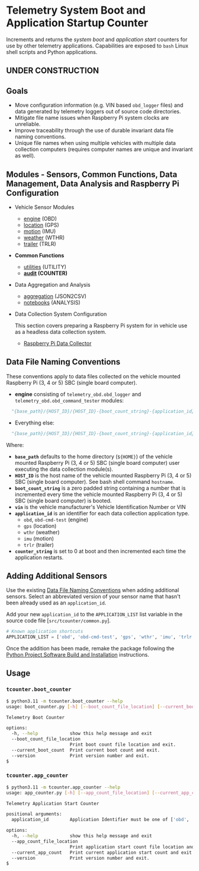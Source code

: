 # Telemetry System Boot and Application Startup Counter

Increments and returns the *system boot* and *application start* counters for use by other telemetry applications.  Capabilities are exposed to ```bash``` Linux shell scripts and Python applications.

## **UNDER CONSTRUCTION**

## Goals

- Move configuration information (e.g. VIN based ```obd_logger``` files) and data generated by telemetry loggers out of source code directories.
- Mitigate file name issues when Raspberry Pi system clocks are unreliable.
- Improve traceability through the use of durable invariant data file naming conventions.
- Unique file names when using multiple vehicles with multiple data collection computers (requires computer names are unique and invariant as well).

## Modules - Sensors, Common Functions, Data Management, Data Analysis and Raspberry Pi Configuration

- Vehicle Sensor Modules
  - [engine](./README-engine.md) (OBD)
  - [location](./README-location.md) (GPS)
  - [motion](./README-motion.md) (IMU)
  - [weather](./README-weather.md) (WTHR)
  - [trailer](./README-trailer.md) (TRLR)

- **Common Functions**
  - [utilities](./README-utility.md) (UTILITY)
  - **[audit](./README-audit.md) (COUNTER)**

- Data Aggregation and Analysis
  - [aggregation](./README-aggregation.md) (JSON2CSV)
  - [notebooks](./README-notebooks.md) (ANALYSIS)

- Data Collection System Configuration

    This section covers preparing a Raspberry Pi system for in vehicle use as a headless data collection system.

  - [Raspberry Pi Data Collector](./README-rpdc.md)

## Data File Naming Conventions

These conventions apply to data files collected on the vehicle mounted Raspberry Pi (3, 4 or 5) SBC (single board computer).

- **engine** consisting of ```telemetry_obd.obd_logger``` and ```telemetry_obd.obd_command_tester``` modules:

```python
  "{base_path}/{HOST_ID}/{HOST_ID}-{boot_count_string}-{application_id}-{vin}-{counter_string}.json"
```

- Everything else:

```python
  "{base_path}/{HOST_ID}/{HOST_ID}-{boot_count_string}-{application_id}-{counter_string}.json"
```

Where:

- **```base_path```** defaults to the home directory (```${HOME}```) of the vehicle mounted Raspberry Pi (3, 4 or 5) SBC (single board computer) user executing the data collection module(s).
- **```HOST_ID```** is the host name of the vehicle mounted Raspberry Pi (3, 4 or 5) SBC (single board computer).  See bash shell command ```hostname```.
- **```boot_count_string```** is a zero padded string containing a number that is incremented every time the vehicle mounted Raspberry Pi (3, 4 or 5) SBC (single board computer) is booted.
- **```vin```** is the vehicle manufacturer's Vehicle Identification Number or VIN
- **```application_id```** is an identifier for each data collection application type.
  - ```obd```, ```obd-cmd-test``` (engine)
  - ```gps``` (location)
  - ```wthr``` (weather)
  - ```imu``` (motion)
  - ```trlr``` (trailer)
- **```counter_string```** is set to 0 at boot and then incremented each time the application restarts.

## Adding Additional Sensors

Use the  existing [Data File Naming Conventions](#data-file-naming-conventions) when adding additional sensors.  Select an abbreviated version of your sensor name that hasn't been already used as an ```application_id```.

Add your new ```application_id``` to the ```APPLICATION_LIST``` list variable in the source code file [```src/tcounter/common.py```].

```python
# Known application shortcuts
APPLICATION_LIST = ['obd', 'obd-cmd-test', 'gps', 'wthr', 'imu', 'trlr', ]
```

Once the addition has been made, remake the package following the [Python Project Software Build and Installation](./README.md/#python-project-software-build-and-installation) instructions.

## Usage

### ```tcounter.boot_counter```

```bash
$ python3.11 -m tcounter.boot_counter --help
usage: boot_counter.py [-h] [--boot_count_file_location] [--current_boot_count] [--version]

Telemetry Boot Counter

options:
  -h, --help            show this help message and exit
  --boot_count_file_location
                        Print boot count file location and exit.
  --current_boot_count  Print current boot count and exit.
  --version             Print version number and exit.
$
```

### ```tcounter.app_counter```

```bash
$ python3.11 -m tcounter.app_counter --help
usage: app_counter.py [-h] [--app_count_file_location] [--current_app_count] [--version] application_id

Telemetry Application Start Counter

positional arguments:
  application_id        Application Identifier must be one of ['obd', 'gps', 'wthr', 'imu'].

options:
  -h, --help            show this help message and exit
  --app_count_file_location
                        Print application start count file location and exit.
  --current_app_count   Print current application start count and exit.
  --version             Print version number and exit.
$
```
